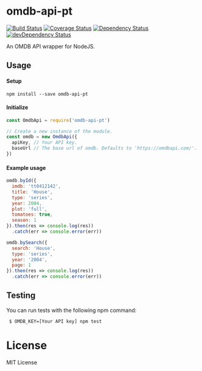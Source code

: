 # omdb-api-pt

[![Build Status][travis-image]][travis-url]
[![Coverage Status][coverage-image]][coverage-url]
[![Dependency Status][david-image]][david-url]
[![devDependency Status][dev-david-image]][dev-david-url]

[travis-url]: https://travis-ci.org/ChrisAlderson/omdb-api-pt
[travis-image]: https://travis-ci.org/ChrisAlderson/omdb-api-pt.svg?branch=master
[coverage-url]: https://coveralls.io/github/ChrisAlderson/omdb-api-pt?branch=master
[coverage-image]: https://coveralls.io/repos/github/ChrisAlderson/omdb-api-pt/badge.svg?branch=master
[david-url]: https://david-dm.org/ChrisAlderson/omdb-api-pt
[david-image]: https://david-dm.org/ChrisAlderson/omdb-api-pt.svg
[dev-david-url]: https://david-dm.org/ChrisAlderson/omdb-api-pt?type=dev
[dev-david-image]: https://david-dm.org/ChrisAlderson/omdb-api-pt/dev-status.svg

An OMDB API wrapper for NodeJS.

## Usage

#### Setup
```
npm install --save omdb-api-pt
```

#### Initialize
```js
const OmdbApi = require('omdb-api-pt')

// Create a new instance of the module.
const omdb = new OmdbApi({
  apiKey, // Your API key.
  baseUrl // The base url of omdb. Defaults to 'https://omdbapi.com/'.
})
```

#### Example usage

```js
omdb.byId({
  imdb: 'tt0412142',
  title: 'House',
  type: 'series',
  year: 2004,
  plot: 'full',
  tomatoes: true,
  season: 1
}).then(res => console.log(res))
  .catch(err => console.error(err))
```

```js
omdb.bySearch({
  search: 'House',
  type: 'series',
  year: '2004',
  page: 1
}).then(res => console.log(res))
  .catch(err => console.error(err))
```

## Testing

You can run tests with the following npm command:
```
 $ OMDB_KEY=[Your API key] npm test
```

# License

MIT License
